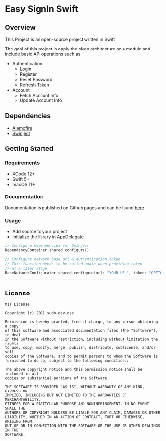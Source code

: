 # Easy SignIn Swift

## Overview

This Project is an open-source project written in Swift

The goal of this project is apply the clean architecture on a module and include basic API operations such as

- Authentication
    - Login
    - Register
    - Reset Password
    - Refresh Token
- Account
    - Fetch Account Info
    - Update Account Info

## Dependencies

- [Alamofire](https://github.com/Alamofire/Alamofire)
- [Swinject](https://github.com/Swinject/Swinject)

## Getting Started

### Requirements

- XCode 12+
- Swift 5+
- macOS 11+

### Documentation
Documentation is published on Github pages and can be found [here](https://sudodevoss.github.io/easy-signin-docs/#/)

### Usage
- Add source to your project
- Initialize the library in AppDelegate: 
```Swift
// Configure dependencies for Swinject
DependencyContainer.shared.configure()

// Configure network base url & authentication token
// This function needs to be called again when providing token
// at a later stage 
BaseNetworkConfigurator.shared.configure(url: "YOUR_URL", token: "OPTIONAL_AUTH_TOKEN")
```
---
## License
```
MIT License

Copyright (c) 2021 sudo-dev-oss

Permission is hereby granted, free of charge, to any person obtaining a copy
of this software and associated documentation files (the "Software"), to deal
in the Software without restriction, including without limitation the rights
to use, copy, modify, merge, publish, distribute, sublicense, and/or sell
copies of the Software, and to permit persons to whom the Software is
furnished to do so, subject to the following conditions:

The above copyright notice and this permission notice shall be included in all
copies or substantial portions of the Software.

THE SOFTWARE IS PROVIDED "AS IS", WITHOUT WARRANTY OF ANY KIND, EXPRESS OR
IMPLIED, INCLUDING BUT NOT LIMITED TO THE WARRANTIES OF MERCHANTABILITY,
FITNESS FOR A PARTICULAR PURPOSE AND NONINFRINGEMENT. IN NO EVENT SHALL THE
AUTHORS OR COPYRIGHT HOLDERS BE LIABLE FOR ANY CLAIM, DAMAGES OR OTHER
LIABILITY, WHETHER IN AN ACTION OF CONTRACT, TORT OR OTHERWISE, ARISING FROM,
OUT OF OR IN CONNECTION WITH THE SOFTWARE OR THE USE OR OTHER DEALINGS IN THE
SOFTWARE.
```